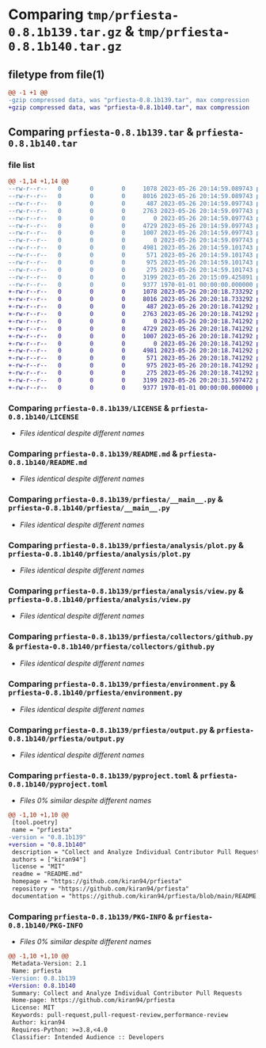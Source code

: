 # Comparing `tmp/prfiesta-0.8.1b139.tar.gz` & `tmp/prfiesta-0.8.1b140.tar.gz`

## filetype from file(1)

```diff
@@ -1 +1 @@
-gzip compressed data, was "prfiesta-0.8.1b139.tar", max compression
+gzip compressed data, was "prfiesta-0.8.1b140.tar", max compression
```

## Comparing `prfiesta-0.8.1b139.tar` & `prfiesta-0.8.1b140.tar`

### file list

```diff
@@ -1,14 +1,14 @@
--rw-r--r--   0        0        0     1078 2023-05-26 20:14:59.089743 prfiesta-0.8.1b139/LICENSE
--rw-r--r--   0        0        0     8016 2023-05-26 20:14:59.089743 prfiesta-0.8.1b139/README.md
--rw-r--r--   0        0        0      487 2023-05-26 20:14:59.097743 prfiesta-0.8.1b139/prfiesta/__init__.py
--rw-r--r--   0        0        0     2763 2023-05-26 20:14:59.097743 prfiesta-0.8.1b139/prfiesta/__main__.py
--rw-r--r--   0        0        0        0 2023-05-26 20:14:59.097743 prfiesta-0.8.1b139/prfiesta/analysis/__init__.py
--rw-r--r--   0        0        0     4729 2023-05-26 20:14:59.097743 prfiesta-0.8.1b139/prfiesta/analysis/plot.py
--rw-r--r--   0        0        0     1007 2023-05-26 20:14:59.097743 prfiesta-0.8.1b139/prfiesta/analysis/view.py
--rw-r--r--   0        0        0        0 2023-05-26 20:14:59.097743 prfiesta-0.8.1b139/prfiesta/collectors/__init__.py
--rw-r--r--   0        0        0     4981 2023-05-26 20:14:59.101743 prfiesta-0.8.1b139/prfiesta/collectors/github.py
--rw-r--r--   0        0        0      571 2023-05-26 20:14:59.101743 prfiesta-0.8.1b139/prfiesta/environment.py
--rw-r--r--   0        0        0      975 2023-05-26 20:14:59.101743 prfiesta-0.8.1b139/prfiesta/output.py
--rw-r--r--   0        0        0      275 2023-05-26 20:14:59.101743 prfiesta-0.8.1b139/prfiesta/spinner.py
--rw-r--r--   0        0        0     3199 2023-05-26 20:15:09.425891 prfiesta-0.8.1b139/pyproject.toml
--rw-r--r--   0        0        0     9377 1970-01-01 00:00:00.000000 prfiesta-0.8.1b139/PKG-INFO
+-rw-r--r--   0        0        0     1078 2023-05-26 20:20:18.733292 prfiesta-0.8.1b140/LICENSE
+-rw-r--r--   0        0        0     8016 2023-05-26 20:20:18.733292 prfiesta-0.8.1b140/README.md
+-rw-r--r--   0        0        0      487 2023-05-26 20:20:18.741292 prfiesta-0.8.1b140/prfiesta/__init__.py
+-rw-r--r--   0        0        0     2763 2023-05-26 20:20:18.741292 prfiesta-0.8.1b140/prfiesta/__main__.py
+-rw-r--r--   0        0        0        0 2023-05-26 20:20:18.741292 prfiesta-0.8.1b140/prfiesta/analysis/__init__.py
+-rw-r--r--   0        0        0     4729 2023-05-26 20:20:18.741292 prfiesta-0.8.1b140/prfiesta/analysis/plot.py
+-rw-r--r--   0        0        0     1007 2023-05-26 20:20:18.741292 prfiesta-0.8.1b140/prfiesta/analysis/view.py
+-rw-r--r--   0        0        0        0 2023-05-26 20:20:18.741292 prfiesta-0.8.1b140/prfiesta/collectors/__init__.py
+-rw-r--r--   0        0        0     4981 2023-05-26 20:20:18.741292 prfiesta-0.8.1b140/prfiesta/collectors/github.py
+-rw-r--r--   0        0        0      571 2023-05-26 20:20:18.741292 prfiesta-0.8.1b140/prfiesta/environment.py
+-rw-r--r--   0        0        0      975 2023-05-26 20:20:18.741292 prfiesta-0.8.1b140/prfiesta/output.py
+-rw-r--r--   0        0        0      275 2023-05-26 20:20:18.741292 prfiesta-0.8.1b140/prfiesta/spinner.py
+-rw-r--r--   0        0        0     3199 2023-05-26 20:20:31.597472 prfiesta-0.8.1b140/pyproject.toml
+-rw-r--r--   0        0        0     9377 1970-01-01 00:00:00.000000 prfiesta-0.8.1b140/PKG-INFO
```

### Comparing `prfiesta-0.8.1b139/LICENSE` & `prfiesta-0.8.1b140/LICENSE`

 * *Files identical despite different names*

### Comparing `prfiesta-0.8.1b139/README.md` & `prfiesta-0.8.1b140/README.md`

 * *Files identical despite different names*

### Comparing `prfiesta-0.8.1b139/prfiesta/__main__.py` & `prfiesta-0.8.1b140/prfiesta/__main__.py`

 * *Files identical despite different names*

### Comparing `prfiesta-0.8.1b139/prfiesta/analysis/plot.py` & `prfiesta-0.8.1b140/prfiesta/analysis/plot.py`

 * *Files identical despite different names*

### Comparing `prfiesta-0.8.1b139/prfiesta/analysis/view.py` & `prfiesta-0.8.1b140/prfiesta/analysis/view.py`

 * *Files identical despite different names*

### Comparing `prfiesta-0.8.1b139/prfiesta/collectors/github.py` & `prfiesta-0.8.1b140/prfiesta/collectors/github.py`

 * *Files identical despite different names*

### Comparing `prfiesta-0.8.1b139/prfiesta/environment.py` & `prfiesta-0.8.1b140/prfiesta/environment.py`

 * *Files identical despite different names*

### Comparing `prfiesta-0.8.1b139/prfiesta/output.py` & `prfiesta-0.8.1b140/prfiesta/output.py`

 * *Files identical despite different names*

### Comparing `prfiesta-0.8.1b139/pyproject.toml` & `prfiesta-0.8.1b140/pyproject.toml`

 * *Files 0% similar despite different names*

```diff
@@ -1,10 +1,10 @@
 [tool.poetry]
 name = "prfiesta"
-version = "0.8.1b139"
+version = "0.8.1b140"
 description = "Collect and Analyze Individual Contributor Pull Requests"
 authors = ["kiran94"]
 license = "MIT"
 readme = "README.md"
 homepage = "https://github.com/kiran94/prfiesta"
 repository = "https://github.com/kiran94/prfiesta"
 documentation = "https://github.com/kiran94/prfiesta/blob/main/README.md"
```

### Comparing `prfiesta-0.8.1b139/PKG-INFO` & `prfiesta-0.8.1b140/PKG-INFO`

 * *Files 0% similar despite different names*

```diff
@@ -1,10 +1,10 @@
 Metadata-Version: 2.1
 Name: prfiesta
-Version: 0.8.1b139
+Version: 0.8.1b140
 Summary: Collect and Analyze Individual Contributor Pull Requests
 Home-page: https://github.com/kiran94/prfiesta
 License: MIT
 Keywords: pull-request,pull-request-review,performance-review
 Author: kiran94
 Requires-Python: >=3.8,<4.0
 Classifier: Intended Audience :: Developers
```


